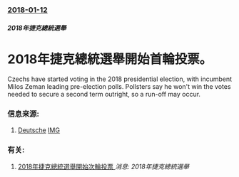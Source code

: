 ### [2018-01-12](/news/2018/01/12/index.md)

##### 2018年捷克總統選舉
# 2018年捷克總統選舉開始首輪投票。 

Czechs have started voting in the 2018 presidential election, with incumbent Milos Zeman leading pre-election polls. Pollsters say he won't win the votes needed to secure a second term outright, so a run-off may occur.


### 信息来源:

1. [Deutsche](http://www.dw.com/en/czech-republic-starts-voting-for-president/a-42120263) [IMG](https://www.dw.com/image/42120219_304.jpg)

### 有关:

1. [2018年捷克總統選舉開始次輪投票 ](/zh/news/2018/01/26/2018年捷克總統選舉開始次輪投票.md) _消息: 2018年捷克總統選舉_
